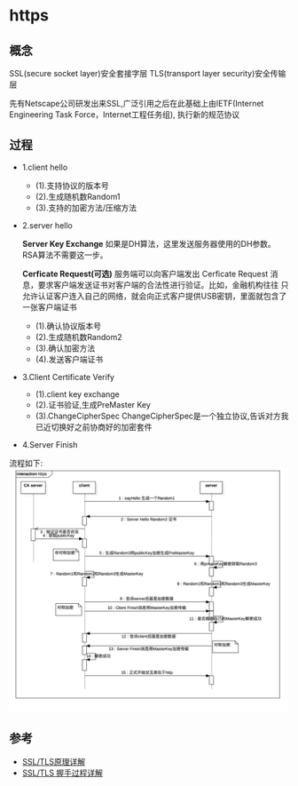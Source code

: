 # https

## 概念
SSL(secure socket layer)安全套接字层
TLS(transport layer security)安全传输层

先有Netscape公司研发出来SSL,广泛引用之后在此基础上由IETF(Internet Engineering Task Force，Internet工程任务组),
执行新的规范协议

## 过程
- 1.client hello
  - (1).支持协议的版本号
  - (2).生成随机数Random1
  - (3).支持的加密方法/压缩方法

- 2.server hello

  **Server Key Exchange**
  如果是DH算法，这里发送服务器使用的DH参数。RSA算法不需要这一步。
  
  **Cerficate Request(可选)**
    服务端可以向客户端发出 Cerficate Request 消息，要求客户端发送证书对客户端的合法性进行验证。比如，金融机构往往
    只允许认证客户连入自己的网络，就会向正式客户提供USB密钥，里面就包含了一张客户端证书

  - (1).确认协议版本号
  - (2).生成随机数Random2
  - (3).确认加密方法
  - (4).发送客户端证书

- 3.Client Certificate Verify
  - (1).client key exchange
  - (2).证书验证,生成PreMaster Key
  - (3).ChangeCipherSpec
        ChangeCipherSpec是一个独立协议,告诉对方我已近切换好之前协商好的加密套件

- 4.Server Finish

流程如下:
![https.png](../static/img/https.png)

## 参考
- [SSL/TLS原理详解](https://segmentfault.com/a/1190000002554673)
- [SSL/TLS 握手过程详解](http://www.jianshu.com/p/7158568e4867)